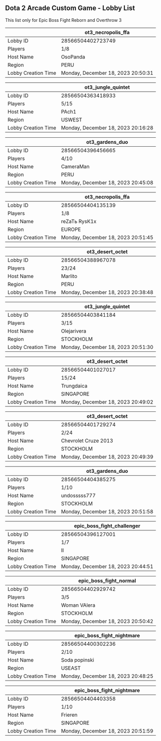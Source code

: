 ## Dota 2 Arcade Custom Game - Lobby List

This list only for Epic Boss Fight Reborn and Overthrow 3

|  | ot3_necropolis_ffa |
| ------ | ------ |
| Lobby ID | 28566504402723749 |
| Players | 1/8 |
| Host Name | OsoPanda |
| Region | PERU |
| Lobby Creation Time | Monday, December 18, 2023 20:50:31 |


|  | ot3_jungle_quintet |
| ------ | ------ |
| Lobby ID | 28566504363418933 |
| Players | 5/15 |
| Host Name | PAch1 |
| Region | USWEST |
| Lobby Creation Time | Monday, December 18, 2023 20:16:28 |


|  | ot3_gardens_duo |
| ------ | ------ |
| Lobby ID | 28566504396456665 |
| Players | 4/10 |
| Host Name | CameraMan |
| Region | PERU |
| Lobby Creation Time | Monday, December 18, 2023 20:45:08 |


|  | ot3_necropolis_ffa |
| ------ | ------ |
| Lobby ID | 28566504404135139 |
| Players | 1/8 |
| Host Name | reZaTь RysК1х |
| Region | EUROPE |
| Lobby Creation Time | Monday, December 18, 2023 20:51:45 |


|  | ot3_desert_octet |
| ------ | ------ |
| Lobby ID | 28566504388967078 |
| Players | 23/24 |
| Host Name | Marlito |
| Region | PERU |
| Lobby Creation Time | Monday, December 18, 2023 20:38:48 |


|  | ot3_jungle_quintet |
| ------ | ------ |
| Lobby ID | 28566504403841184 |
| Players | 3/15 |
| Host Name | Olejarivera |
| Region | STOCKHOLM |
| Lobby Creation Time | Monday, December 18, 2023 20:51:30 |


|  | ot3_desert_octet |
| ------ | ------ |
| Lobby ID | 28566504401027017 |
| Players | 15/24 |
| Host Name | Trungdaica |
| Region | SINGAPORE |
| Lobby Creation Time | Monday, December 18, 2023 20:49:02 |


|  | ot3_desert_octet |
| ------ | ------ |
| Lobby ID | 28566504401729274 |
| Players | 2/24 |
| Host Name | Chevrolet Cruze 2013 |
| Region | STOCKHOLM |
| Lobby Creation Time | Monday, December 18, 2023 20:49:39 |


|  | ot3_gardens_duo |
| ------ | ------ |
| Lobby ID | 28566504404385275 |
| Players | 1/10 |
| Host Name | undosssss777 |
| Region | STOCKHOLM |
| Lobby Creation Time | Monday, December 18, 2023 20:51:58 |


|  | epic_boss_fight_challenger |
| ------ | ------ |
| Lobby ID | 28566504396127001 |
| Players | 1/7 |
| Host Name | II |
| Region | SINGAPORE |
| Lobby Creation Time | Monday, December 18, 2023 20:44:51 |


|  | epic_boss_fight_normal |
| ------ | ------ |
| Lobby ID | 28566504402929742 |
| Players | 3/5 |
| Host Name | Woman VAlera |
| Region | STOCKHOLM |
| Lobby Creation Time | Monday, December 18, 2023 20:50:42 |


|  | epic_boss_fight_nightmare |
| ------ | ------ |
| Lobby ID | 28566504400302236 |
| Players | 2/10 |
| Host Name | Soda popinski |
| Region | USEAST |
| Lobby Creation Time | Monday, December 18, 2023 20:48:25 |


|  | epic_boss_fight_nightmare |
| ------ | ------ |
| Lobby ID | 28566504404403358 |
| Players | 1/10 |
| Host Name | Frieren |
| Region | SINGAPORE |
| Lobby Creation Time | Monday, December 18, 2023 20:51:59 |


